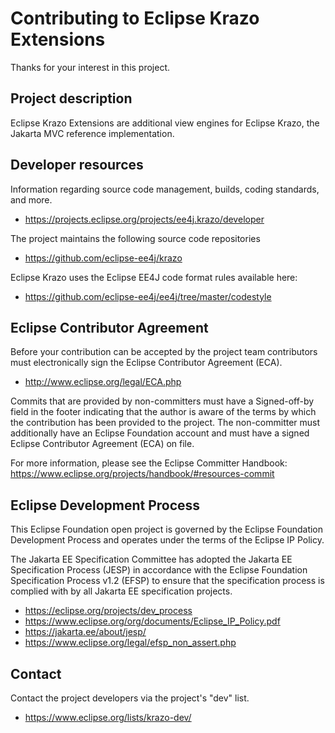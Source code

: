 # Contributing to Eclipse Krazo Extensions

Thanks for your interest in this project.

## Project description

Eclipse Krazo Extensions are additional view engines for Eclipse Krazo, the Jakarta MVC reference implementation. 

## Developer resources

Information regarding source code management, builds, coding standards, and more.

* https://projects.eclipse.org/projects/ee4j.krazo/developer

The project maintains the following source code repositories

* https://github.com/eclipse-ee4j/krazo

Eclipse Krazo uses the Eclipse EE4J code format rules available here:

* https://github.com/eclipse-ee4j/ee4j/tree/master/codestyle

## Eclipse Contributor Agreement

Before your contribution can be accepted by the project team contributors must
electronically sign the Eclipse Contributor Agreement (ECA).

* http://www.eclipse.org/legal/ECA.php

Commits that are provided by non-committers must have a Signed-off-by field in
the footer indicating that the author is aware of the terms by which the
contribution has been provided to the project. The non-committer must
additionally have an Eclipse Foundation account and must have a signed Eclipse
Contributor Agreement (ECA) on file.

For more information, please see the Eclipse Committer Handbook:
https://www.eclipse.org/projects/handbook/#resources-commit

## Eclipse Development Process

This Eclipse Foundation open project is governed by the Eclipse Foundation
Development Process and operates under the terms of the Eclipse IP Policy.

The Jakarta EE Specification Committee has adopted the Jakarta EE Specification
Process (JESP) in accordance with the Eclipse Foundation Specification Process
v1.2 (EFSP) to ensure that the specification process is complied with by all
Jakarta EE specification projects.

* https://eclipse.org/projects/dev_process
* https://www.eclipse.org/org/documents/Eclipse_IP_Policy.pdf
* https://jakarta.ee/about/jesp/
* https://www.eclipse.org/legal/efsp_non_assert.php

## Contact

Contact the project developers via the project's "dev" list.

* https://www.eclipse.org/lists/krazo-dev/
